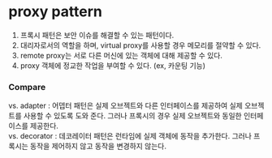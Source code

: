 # proxy pattern

1. 프록시 패턴은 보안 이슈를 해결할 수 있는 패턴이다.
2. 대리자로서의 역할을 하며, virtual proxy를 사용할 경우 메모리를 절약할 수 있다.
3. remote proxy는 서로 다른 머신에 있는 객체에 대해 제공할 수 있다.
4. proxy 객체에 정교한 작업을 부여할 수 있다. (ex, 카운팅 기능)

<h3>Compare</h3>
vs. adapter : 어뎁터 패턴은 실제 오브젝트와 다른 인터페이스를 제공하여 실제 오브젝트를 사용할 수 있도록 도와 준다. 그러나 프록시의 경우 실제 오브젝트와 동일한 인터페이스를 제공한다.<br>
vs. decorator : 데코레이터 패턴은 런타임에 실제 객체에 동작을 추가한다. 그러나 프록시는 동작을 제어하지 않고 동작을 변경하지 않는다.
